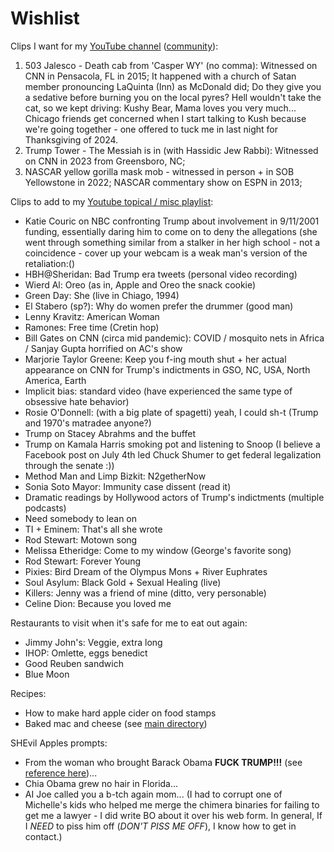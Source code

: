 # Wishlist

Clips I want for my [YouTube channel](https://www.youtube.com/@maxieschmidt) ([community](https://www.youtube.com/@maxieschmidt/community)): 
1. 503 Jalesco - Death cab from 'Casper WY' (no comma): Witnessed on CNN in Pensacola, FL in 2015; It happened with a church of Satan
   member pronouncing LaQuinta (Inn) as McDonald did; Do they give you a sedative before burning you on the local
   pyres? Hell wouldn't take the cat, so we kept driving: Kushy Bear, Mama loves you very much... Chicago friends get
   concerned when I start talking to Kush because we're going together - one offered to tuck me in last night for Thanksgiving of 2024. 
3. Trump Tower - The Messiah is in (with Hassidic Jew Rabbi): Witnessed on CNN in 2023 from Greensboro, NC;
4. NASCAR yellow gorilla mask mob - witnessed in person + in SOB Yellowstone in 2022; NASCAR commentary show on ESPN in 2013;

Clips to add to my [Youtube topical / misc playlist](https://www.youtube.com/watch?v=cmpRLQZkTb8&list=PLKuEX1pHu60pPObUmaxQAfSkJpgPuVVpA):
* Katie Couric on NBC confronting Trump about involvement in 9/11/2001 funding, essentially daring him to come on to deny the allegations
  (she went through something similar from a stalker in her high school - not a coincidence - cover up your webcam is a weak man's version
  of the retaliation:() 
* HBH@Sheridan: Bad Trump era tweets (personal video recording)
* Wierd Al: Oreo (as in, Apple and Oreo the snack cookie)
* Green Day: She (live in Chiago, 1994)
* El Stabero (sp?): Why do women prefer the drummer (good man)
* Lenny Kravitz: American Woman
* Ramones: Free time (Cretin hop)
* Bill Gates on CNN (circa mid pandemic): COVID / mosquito nets in Africa / Sanjay Gupta horrified on AC's show
* Marjorie Taylor Greene: Keep you f-ing mouth shut + her actual appearance on CNN for Trump's indictments in GSO, NC, USA, North America, Earth
* Implicit bias: standard video (have experienced the same type of obsessive hate behavior)
* Rosie O'Donnell: (with a big plate of spagetti) yeah, I could sh-t (Trump and 1970's matradee anyone?)
* Trump on Stacey Abrahms and the buffet
* Trump on Kamala Harris smoking pot and listening to Snoop (I believe a Facebook post on July 4th led Chuck Shumer to get federal legalization through the senate :))
* Method Man and Limp Bizkit: N2getherNow
* Sonia Soto Mayor: Immunity case dissent (read it)
* Dramatic readings by Hollywood actors of Trump's indictments (multiple podcasts)
* Need somebody to lean on
* TI + Eminem: That's all she wrote
* Rod Stewart: Motown song
* Melissa Etheridge: Come to my window (George's favorite song)
* Rod Stewart: Forever Young
* Pixies: Bird Dream of the Olympus Mons + River Euphrates
* Soul Asylum: Black Gold + Sexual Healing (live)
* Killers: Jenny was a friend of mine (ditto, very personable)
* Celine Dion: Because you loved me

Restaurants to visit when it's safe for me to eat out again:
* Jimmy John's: Veggie, extra long
* IHOP: Omlette, eggs benedict
* Good Reuben sandwich
* Blue Moon

Recipes:
* How to make hard apple cider on food stamps
* Baked mac and cheese (see [main directory](https://github.com/maxieds/public-file-stashes/tree/main/document-stashes/recipes))

SHEvil Apples prompts:
* From the woman who brought Barack Obama **FUCK TRUMP!!!** (see [reference here](https://github.com/maxieds/ChameleonMiniLiveDebugger/issues/26#issuecomment-1722385007))...
* Chia Obama grew no hair in Florida...
* AI Joe called you a b-tch again mom... (I had to corrupt one of Michelle's kids who helped me merge the chimera binaries for failing to get me a lawyer - I did write BO about it over his web form. In general, If I *NEED* to piss him off (*DON'T PISS ME OFF*), I know how to get in contact.)
